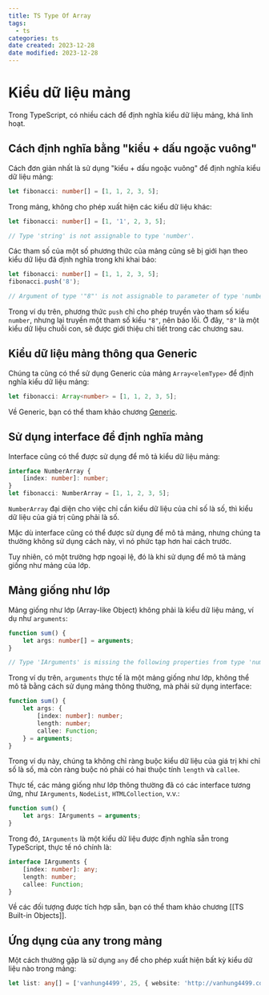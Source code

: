 ```yaml
---
title: TS Type Of Array
tags:
  - ts
categories: ts
date created: 2023-12-28
date modified: 2023-12-28
---
```


# Kiểu dữ liệu mảng

Trong TypeScript, có nhiều cách để định nghĩa kiểu dữ liệu mảng, khá linh hoạt.

## Cách định nghĩa bằng "kiểu + dấu ngoặc vuông"

Cách đơn giản nhất là sử dụng "kiểu + dấu ngoặc vuông" để định nghĩa kiểu dữ liệu mảng:

```ts
let fibonacci: number[] = [1, 1, 2, 3, 5];
```

Trong mảng, không cho phép xuất hiện các kiểu dữ liệu khác:

```ts
let fibonacci: number[] = [1, '1', 2, 3, 5];

// Type 'string' is not assignable to type 'number'.
```

Các tham số của một số phương thức của mảng cũng sẽ bị giới hạn theo kiểu dữ liệu đã định nghĩa trong khi khai báo:

```ts
let fibonacci: number[] = [1, 1, 2, 3, 5];
fibonacci.push('8');

// Argument of type '"8"' is not assignable to parameter of type 'number'.
```

Trong ví dụ trên, phương thức `push` chỉ cho phép truyền vào tham số kiểu `number`, nhưng lại truyền một tham số kiểu `"8"`, nên báo lỗi. Ở đây, `"8"` là một kiểu dữ liệu chuỗi con, sẽ được giới thiệu chi tiết trong các chương sau.

## Kiểu dữ liệu mảng thông qua Generic

Chúng ta cũng có thể sử dụng Generic của mảng `Array<elemType>` để định nghĩa kiểu dữ liệu mảng:

```ts
let fibonacci: Array<number> = [1, 1, 2, 3, 5];
```

Về Generic, bạn có thể tham khảo chương [Generic](../advanced/generics.md).

## Sử dụng interface để định nghĩa mảng

Interface cũng có thể được sử dụng để mô tả kiểu dữ liệu mảng:

```ts
interface NumberArray {
    [index: number]: number;
}
let fibonacci: NumberArray = [1, 1, 2, 3, 5];
```

`NumberArray` đại diện cho việc chỉ cần kiểu dữ liệu của chỉ số là số, thì kiểu dữ liệu của giá trị cũng phải là số.

Mặc dù interface cũng có thể được sử dụng để mô tả mảng, nhưng chúng ta thường không sử dụng cách này, vì nó phức tạp hơn hai cách trước.

Tuy nhiên, có một trường hợp ngoại lệ, đó là khi sử dụng để mô tả mảng giống như mảng của lớp.

## Mảng giống như lớp

Mảng giống như lớp (Array-like Object) không phải là kiểu dữ liệu mảng, ví dụ như `arguments`:

```ts
function sum() {
    let args: number[] = arguments;
}

// Type 'IArguments' is missing the following properties from type 'number[]': pop, push, concat, join, and 24 more.
```

Trong ví dụ trên, `arguments` thực tế là một mảng giống như lớp, không thể mô tả bằng cách sử dụng mảng thông thường, mà phải sử dụng interface:

```ts
function sum() {
    let args: {
        [index: number]: number;
        length: number;
        callee: Function;
    } = arguments;
}
```

Trong ví dụ này, chúng ta không chỉ ràng buộc kiểu dữ liệu của giá trị khi chỉ số là số, mà còn ràng buộc nó phải có hai thuộc tính `length` và `callee`.

Thực tế, các mảng giống như lớp thông thường đã có các interface tương ứng, như `IArguments`, `NodeList`, `HTMLCollection`, v.v.:

```ts
function sum() {
    let args: IArguments = arguments;
}
```

Trong đó, `IArguments` là một kiểu dữ liệu được định nghĩa sẵn trong TypeScript, thực tế nó chính là:

```ts
interface IArguments {
    [index: number]: any;
    length: number;
    callee: Function;
}
```

Về các đối tượng được tích hợp sẵn, bạn có thể tham khảo chương [[TS Built-in Objects]].

## Ứng dụng của any trong mảng

Một cách thường gặp là sử dụng `any` để cho phép xuất hiện bất kỳ kiểu dữ liệu nào trong mảng:

```ts
let list: any[] = ['vanhung4499', 25, { website: 'http://vanhung4499.com' }];
```
